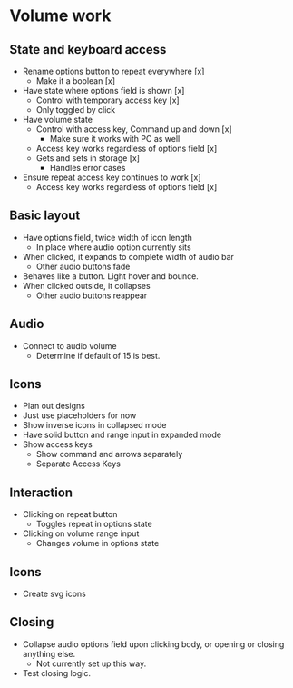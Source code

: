 # Volume work

## State and keyboard access
* Rename options button to repeat everywhere [x]
    * Make it a boolean [x]
* Have state where options field is shown [x]
    * Control with temporary access key [x]
    * Only toggled by click
* Have volume state
    * Control with access key, Command up and down [x]
        * Make sure it works with PC as well
    * Access key works regardless of options field [x]
    * Gets and sets in storage [x]
        * Handles error cases
* Ensure repeat access key continues to work [x]
    * Access key works regardless of options field [x]

## Basic layout
* Have options field, twice width of icon length
    * In place where audio option currently sits
* When clicked, it expands to complete width of audio bar
    * Other audio buttons fade
* Behaves like a button. Light hover and bounce.
* When clicked outside, it collapses
    * Other audio buttons reappear

## Audio
* Connect to audio volume
    * Determine if default of 15 is best.

## Icons
* Plan out designs
* Just use placeholders for now
* Show inverse icons in collapsed mode
* Have solid button and range input in expanded mode
* Show access keys
    * Show command and arrows separately
    * Separate Access Keys

## Interaction
* Clicking on repeat button
    * Toggles repeat in options state
* Clicking on volume range input
    * Changes volume in options state

## Icons
* Create svg icons

## Closing
* Collapse audio options field upon clicking body, or opening or closing anything else.
    * Not currently set up this way.
* Test closing logic.